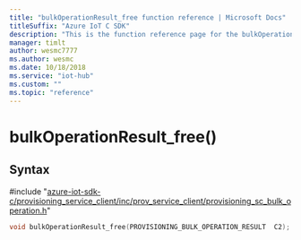 ```yaml
---                             
title: "bulkOperationResult_free function reference | Microsoft Docs" 
titleSuffix: "Azure IoT C SDK"            
description: "This is the function reference page for the bulkOperationResult_free() function in the Azure IoT C SDK. This SDK is used with Azure IoT Hub and Azure IoT Hub Device Provisioning Service"            
manager: timlt                 
author: wesmc7777              
ms.author: wesmc               
ms.date: 10/18/2018                    
ms.service: "iot-hub"             
ms.custom: ""                
ms.topic: "reference"        
---                            
```


# bulkOperationResult_free()

## Syntax

\#include "[azure-iot-sdk-c/provisioning_service_client/inc/prov_service_client/provisioning_sc_bulk_operation.h](../provisioning-sc-bulk-operation-h.md)"  
```C
void bulkOperationResult_free(PROVISIONING_BULK_OPERATION_RESULT  C2);
```

